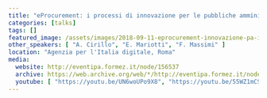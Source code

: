 ```yaml
---
title: "eProcurement: i processi di innovazione per le pubbliche amministrazioni e per le imprese"
categories: [talks]
tags: []
featured_image: /assets/images/2018-09-11-eprocurement-innovazione-pa-imprese.png
other_speakers: [ "A. Cirillo", "E. Mariotti", "F. Massimi" ]
location: "Agenzia per l'Italia digitale, Roma"
media:
  website: http://eventipa.formez.it/node/156537
  archive: https://web.archive.org/web/*/http://eventipa.formez.it/node/156537
  youtube: [ "https://youtu.be/UN6woUPo9X8", "https://youtu.be/55WZ1mCS098" ]
---
```

